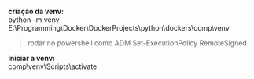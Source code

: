 **criação da venv:**  
python -m venv E:\Programming\Docker\DockerProjects\python\dockers\comp\venv

> rodar no powershell como ADM Set-ExecutionPolicy RemoteSigned

**iniciar a venv:**  
comp\venv\Scripts\activate
